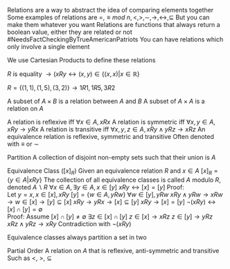 Relations are a way to abstract the idea of comparing elements together
Some examples of relations are $=, \equiv mod \ n, <, >, \sim, \to, \leftrightarrow, \subseteq$
	But you can make them whatever you want
Relations are functions that always return a boolean value, either they are related or not
#NeedsFactCheckingByTrueAmericanPatriots 
	You can have relations which only involve a single element

We use Cartesian Products to define these relations

$R$ is equality $\to (xRy \leftrightarrow (x, y) \in \{(x, x) | x \in \mathbb{R}\}$

$R = \{(1, 1), (1, 5), (3, 2)\} \to 1R1, 1R5, 3R2$

A subset of $A \times B$ is a relation between $A$ and $B$
A subset of $A \times A$ is a relation on $A$

A relation is reflexive iff $\forall x \in A, xRx$
A relation is symmetric iff $\forall x, y \in A, xRy \to yRx$
A relation is transitive iff $\forall x, y, z \in A, xRy \land yRz \to xRz$
An equivalence relation is reflexive, symmetric and transitive 
	Often denoted with $\equiv$ or $\sim$ 

Partition
	A collection of disjoint non-empty sets such that their union is $A$

Equivalence Class $([x]_R)$
	Given an equivalence relation $R$ and $x \in A$
	$[x]_R = \{y \in A | xRy\}$
	The collection of all equivalence classes is called $A$ modulo $R$, denoted $A \backslash R$ 
	$\forall x \in A, \exists y \in A, x \in [y]$
	$xRy \leftrightarrow [x] = [y]$	
	Proof:		
		Let $y = x, x \in [x], xRy$
		$[y] = \{w \in A, yRw\}$
		$\forall w \in [y], yRw$
		$xRy \land yRw \to xRw \to w \in [x] \to [y] \subseteq [x]$
		$xRy \to yRx \to [x] \subseteq [y]$
		$xRy \to [x] = [y]$
	$\lnot (xRy) \leftrightarrow [x] \cap [y] = \emptyset$	
	Proof:
		Assume $[x] \cap [y] \neq \emptyset$
		$\exists z \in [x] \cap [y]$
		$z \in [x] \to xRz$
		$z \in [y] \to yRz$
		$xRz \land yRz \to xRy$
		Contradiction with $\lnot (xRy)$

Equivalence classes always partition a set in two

Partial Order
	A relation on $A$ that is reflexive, anti-symmetric and transitive
	Such as <, >, $\subseteq$ 